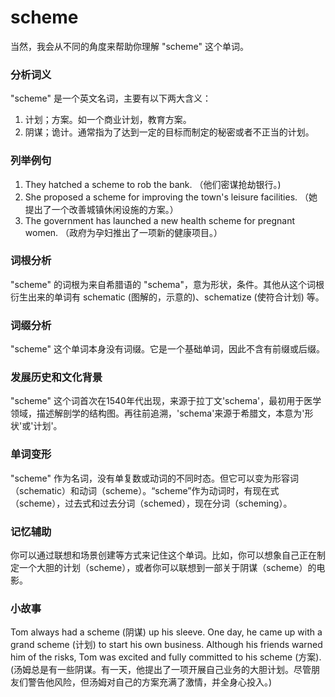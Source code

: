 # scheme

当然，我会从不同的角度来帮助你理解 "scheme" 这个单词。

  

### 分析词义

  

"scheme" 是一个英文名词，主要有以下两大含义：

  

1.  计划；方案。如一个商业计划，教育方案。
2.  阴谋；诡计。通常指为了达到一定的目标而制定的秘密或者不正当的计划。

  

### 列举例句

  

1.  They hatched a scheme to rob the bank. （他们密谋抢劫银行。)
2.  She proposed a scheme for improving the town's leisure facilities. （她提出了一个改善城镇休闲设施的方案。）
3.  The government has launched a new health scheme for pregnant women. （政府为孕妇推出了一项新的健康项目。）

  

### 词根分析

  

"scheme" 的词根为来自希腊语的 "schema"，意为形状，条件。其他从这个词根衍生出来的单词有 schematic (图解的，示意的)、schematize (使符合计划) 等。

  

### 词缀分析

  

"scheme" 这个单词本身没有词缀。它是一个基础单词，因此不含有前缀或后缀。

  

### 发展历史和文化背景

  

"scheme" 这个词首次在1540年代出现，来源于拉丁文'schema'，最初用于医学领域，描述解剖学的结构图。再往前追溯，'schema'来源于希腊文，本意为'形状'或'计划'。

  

### 单词变形

  

"scheme" 作为名词，没有单复数或动词的不同时态。但它可以变为形容词（schematic）和动词（scheme）。“scheme”作为动词时，有现在式（scheme），过去式和过去分词（schemed），现在分词（scheming）。

  

### 记忆辅助

  

你可以通过联想和场景创建等方式来记住这个单词。比如，你可以想象自己正在制定一个大胆的计划（scheme），或者你可以联想到一部关于阴谋（scheme）的电影。

  

### 小故事

  

Tom always had a scheme (阴谋) up his sleeve. One day, he came up with a grand scheme (计划) to start his own business. Although his friends warned him of the risks, Tom was excited and fully committed to his scheme (方案).  
(汤姆总是有一些阴谋。有一天，他提出了一项开展自己业务的大胆计划。尽管朋友们警告他风险，但汤姆对自己的方案充满了激情，并全身心投入。)
